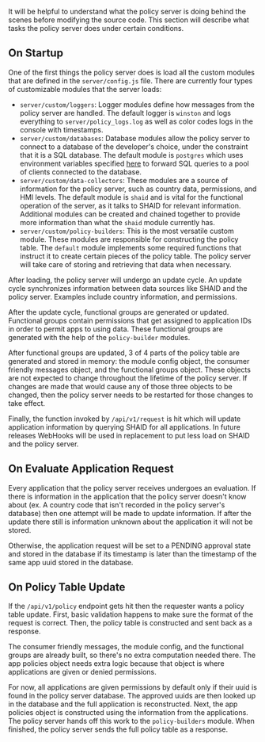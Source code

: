 It will be helpful to understand what the policy server is doing behind the scenes before modifying the source code. This section will describe what tasks the policy server does under certain conditions.

## On Startup
One of the first things the policy server does is load all the custom modules that are defined in the `server/config.js` file. There are currently four types of customizable modules that the server loads:

* `server/custom/loggers`: Logger modules define how messages from the policy server are handled. The default logger is `winston` and logs everything to `server/policy_logs.log` as well as color codes logs in the console with timestamps.
* `server/custom/databases`: Database modules allow the policy server to connect to a database of the developer's choice, under the constraint that it is a SQL database. The default module is `postgres` which uses environment variables specified [here](installation) to forward SQL queries to a pool of clients connected to the database. 
* `server/custom/data-collectors`: These modules are a source of information for the policy server, such as country data, permissions, and HMI levels. The default module is `shaid` and is vital for the functional operation of the server, as it talks to SHAID for relevant information. Additional modules can be created and chained together to provide more information than what the `shaid` module currently has.
* `server/custom/policy-builders`: This is the most versatile custom module. These modules are responsible for constructing the policy table. The `default` module implements some required functions that instruct it to create certain pieces of the policy table. The policy server will take care of storing and retrieving that data when necessary.

After loading, the policy server will undergo an update cycle. An update cycle synchronizes information between data sources like SHAID and the policy server. Examples include country information, and permissions. 

After the update cycle, functional groups are generated or updated. Functional groups contain permissions that get assigned to application IDs in order to permit apps to using data. These functional groups are generated with the help of the `policy-builder` modules.

After functional groups are updated, 3 of 4 parts of the policy table are generated and stored in memory: the module config object, the consumer friendly messages object, and the functional groups object. These objects are not expected to change throughout the lifetime of the policy server. If changes are made that would cause any of those three objects to be changed, then the policy server needs to be restarted for those changes to take effect. 

Finally, the function invoked by `/api/v1/request` is hit which will update application information by querying SHAID for all applications. In future releases WebHooks will be used in replacement to put less load on SHAID and the policy server.


## On Evaluate Application Request
Every application that the policy server receives undergoes an evaluation. If there is information in the application that the policy server doesn't know about (ex. A country code that isn't recorded in the policy server's database) then one attempt will be made to update information. If after the update there still is information unknown about the application it will not be stored. 

Otherwise, the application request will be set to a PENDING approval state and stored in the database if its timestamp is later than the timestamp of the same app uuid stored in the database. 

## On Policy Table Update
If the `/api/v1/policy` endpoint gets hit then the requester wants a policy table update. First, basic validation happens to make sure the format of the request is correct. Then, the policy table is constructed and sent back as a response.

The consumer friendly messages, the module config, and the functional groups are already built, so there's no extra computation needed there. The app policies object needs extra logic because that object is where applications are given or denied permissions. 

For now, all applications are given permissions by default only if their uuid is found in the policy server database. The approved uuids are then looked up in the database and the full application is reconstructed. Next, the app policies object is constructed using the information from the applications. The policy server hands off this work to the `policy-builders` module. When finished, the policy server sends the full policy table as a response.
